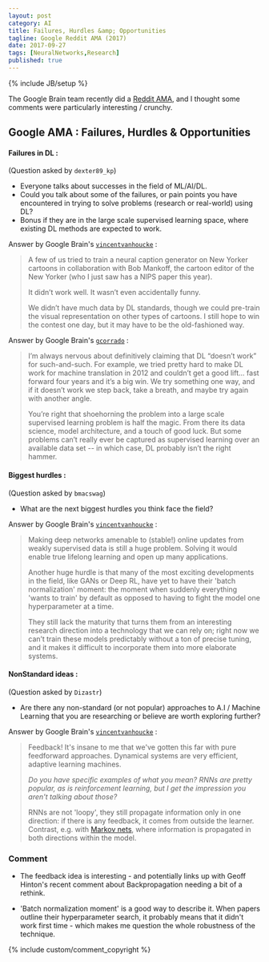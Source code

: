 ```yaml
---
layout: post
category: AI
title: Failures, Hurdles &amp; Opportunities
tagline: Google Reddit AMA (2017)
date: 2017-09-27
tags: [NeuralNetworks,Research]
published: true
---
```

{% include JB/setup %}

The Google Brain team recently did a [Reddit AMA](https://www.reddit.com/r/MachineLearning/comments/6z51xb/we_are_the_google_brain_team_wed_love_to_answer/), 
and I thought some comments were particularly interesting / crunchy.

## Google AMA : Failures, Hurdles &amp; Opportunities

####  Failures in DL :
(Question asked by ```dexter89_kp```)

*   Everyone talks about successes in the field of ML/AI/DL. 
*   Could you talk about some of the failures, or pain points you have encountered 
    in trying to solve problems (research or real-world) using DL?
*   Bonus if they are in the large scale supervised learning space, 
    where existing DL methods are expected to work.

Answer by Google Brain's [```vincentvanhoucke```](https://research.google.com/pubs/VincentVanhoucke.html) : 

>A few of us tried to train a neural caption generator on New Yorker cartoons in collaboration with Bob Mankoff, 
the cartoon editor of the New Yorker (who I just saw has a NIPS paper this year). 
>
>It didn’t work well. It wasn’t even accidentally funny. 
>
>We didn’t have much data by DL standards, though we could pre-train the visual representation on other types of cartoons. 
I still hope to win the contest one day, but it may have to be the old-fashioned way. 
      
Answer by Google Brain's [```gcorrado```](https://research.google.com/pubs/GregCorrado.html) : 

>I’m always nervous about definitively claiming that DL “doesn’t work” for such-and-such. 
For example, we tried pretty hard to make DL work for machine translation in 2012 and couldn’t get a good lift... 
fast forward four years and it’s a big win. 
We try something one way, and if it doesn’t work we step back, take a breath, 
and maybe try again with another angle. 
>      
>You’re right that shoehorning the problem into a large scale supervised learning problem is half the magic. 
From there its data science, model architecture, and a touch of good luck. But some problems 
can’t really ever be captured as supervised learning over an available data set -- 
in which case, DL probably isn’t the right hammer.


#### Biggest hurdles : 
(Question asked by ```bmacswag```)

*    What are the next biggest hurdles you think face the field?

Answer by Google Brain's [```vincentvanhoucke```](https://research.google.com/pubs/VincentVanhoucke.html) : 

>Making deep networks amenable to (stable!) online updates 
from weakly supervised data is still a huge problem. 
Solving it would enable true lifelong learning and open up many applications. 
>
>Another huge hurdle is that many of the most exciting developments in the field, 
like GANs or Deep RL, have yet to have their 'batch normalization' moment: 
the moment when suddenly everything 'wants to train' by default 
as opposed to having to fight the model one hyperparameter at a time. 
>
>They still lack the maturity that turns them from an interesting research direction 
into a technology that we can rely on; right now we can’t train these models predictably 
without a ton of precise tuning, and it makes it difficult to incorporate them into more elaborate systems.

####  NonStandard ideas : 
(Question asked by ```Dizastr```)

*    Are there any non-standard (or not popular) approaches to A.I / Machine Learning 
    that you are researching or believe are worth exploring further?

Answer by Google Brain's [```vincentvanhoucke```](https://research.google.com/pubs/VincentVanhoucke.html) : 

>Feedback! It's insane to me that we've gotten this far with pure feedforward approaches. 
Dynamical systems are very efficient, adaptive learning machines.
>      
>*Do you have specific examples of what you mean? RNNs are pretty popular, as is reinforcement learning, but I get the impression you aren't talking about those?*
>
>RNNs are not 'loopy', they still propagate information only in one direction: if there is any feedback, 
it comes from outside the learner.  Contrast, e.g. with [Markov nets](https://www.quora.com/What-is-the-difference-between-Markov-networks-and-Bayesian-networks), 
where information is propagated in both directions within the model.


### Comment

*  The feedback idea is interesting - and potentially links up with Geoff Hinton's recent comment 
   about Backpropagation needing a bit of a rethink.

*  'Batch normalization moment' is a good way to describe it.  When papers outline their hyperparameter
   search, it probably means that it didn't work first time - which makes me question the whole 
   robustness of the technique.



{% include custom/comment_copyright %}

